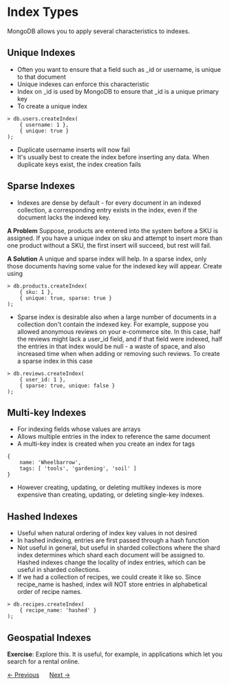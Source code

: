 # Index Types
MongoDB allows you to apply several characteristics to indexes.

## Unique Indexes
- Often you want to ensure that a field such as _id or username, is unique to that document
- Unique indexes can enforce this characteristic
- Index on _id is used by MongoDB to ensure that _id is a unique primary key
- To create a unique index
```
> db.users.createIndex(
    { username: 1 },
    { unique: true }
);
```
- Duplicate username inserts will now fail
- It's usually best to create the index before inserting any data. When duplicate keys exist, the index creation fails  

## Sparse Indexes
- Indexes are dense by default - for every document in an indexed collection, a corresponding entry exists in the index, even if the document lacks the indexed key.  

__A Problem__
Suppose, products are entered into the system before a SKU is assigned. If you have a unique index on sku and attempt to insert more than one product without a SKU, the first insert will succeed, but rest will fail.  

__A Solution__
A unique and sparse index will help. In a sparse index, only those documents having some value for the indexed key will appear. Create using
```
> db.products.createIndex(
    { sku: 1 },
    { unique: true, sparse: true }
);
```
- Sparse index is desirable also when a large number of documents in a collection don't contain the indexed key. For example, suppose you allowed anonymous reviews on your e-commerce site. In this case, half the reviews might lack a user_id field, and if that field were indexed, half the entries in that index would be null - a waste of space, and also increased time when when adding or removing such reviews. To create a sparse index in this case
```
> db.reviews.createIndex(
    { user_id: 1 },
    { sparse: true, unique: false }
);
```  

## Multi-key Indexes
- For indexing fields whose values are arrays
- Allows multiple entries in the index to reference the same document
- A multi-key index is created when you create an index for tags
```
{
    name: 'Wheelbarrow',
    tags: [ 'tools', 'gardening', 'soil' ]
}
```
- However creating, updating, or deleting multikey indexes is more expensive than creating, updating, or deleting single-key indexes.  

## Hashed Indexes
- Useful when natural ordering of index key values in not desired
- In hashed indexing, entries are first passed through a hash function
- Not useful in general, but useful in sharded collections where the shard index determines which shard each document will be assigned to. Hashed indexes change the locality of index entries, which can be useful in sharded collections.
- If we had a collection of recipes, we could create it like so. Since recipe_name is hashed, index will NOT store entries in alphabetical order of recipe names.
```
> db.recipes.createIndex(
    { recipe_name: 'hashed' }
);
```

## Geospatial Indexes
__Exercise__: Explore this. It is useful, for example, in applications which let you search for a rental online.

<div>
    <a href="./01-core-concepts.md"><- Previous</a>
    &nbsp;&nbsp;&nbsp;&nbsp;
    <a href="./03-index-administration.md">Next -></a>
</div>